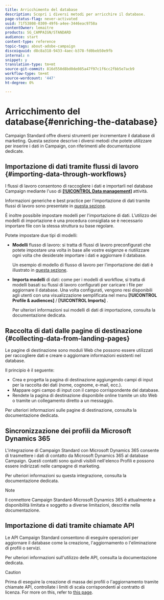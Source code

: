 ```yaml
---
title: Arricchimento del database
description: Scopri i diversi metodi per arricchire il database.
page-status-flag: never-activated
uuid: 71f53808-0309-49f6-a4ee-3446eac9758a
contentOwner: lemaitre
products: SG_CAMPAIGN/STANDARD
audience: start
content-type: reference
topic-tags: about-adobe-campaign
discoiquuid: d8c8a318-9433-4aec-b378-fd0beb50e9fb
internal: n
snippet: y
translation-type: tm+mt
source-git-commit: 816d550d8bd0de085a47f97c1f6cc2fbb5e7acb9
workflow-type: tm+mt
source-wordcount: '447'
ht-degree: 0%

---
```



# Arricchimento del database{#enriching-the-database}

Campaign Standard offre diversi strumenti per incrementare il database di marketing. Questa sezione descrive i diversi metodi che potete utilizzare per inserire i dati in Campaign, con riferimenti alle documentazione dedicate.

## Importazione di dati tramite flussi di lavoro {#importing-data-through-workflows}

I flussi di lavoro consentono di raccogliere i dati e importarli nel database Campaign mediante l&#39;uso di [**[!UICONTROL Data management]**](../../automating/using/about-data-management-activities.md) attività.

Informazioni generiche e best practice per l&#39;importazione di dati tramite flussi di lavoro sono presentate in [questa sezione](../../automating/using/importing-data.md).

È inoltre possibile impostare modelli per l&#39;importazione di dati. L’utilizzo dei modelli di importazione è una procedura consigliata se è necessario importare file con la stessa struttura su base regolare.

Potete impostare due tipi di modelli:

* **Modelli** flusso di lavoro: si tratta di flussi di lavoro preconfigurati che potete impostare una volta in base alle vostre esigenze e riutilizzare ogni volta che desiderate importare i dati e aggiornare il database.

   Un esempio di modello di flusso di lavoro per l’importazione dei dati è illustrato in [questa sezione](../../automating/using/importing-data.md#example--import-workflow-template).

* **Importa modelli** di dati: come per i modelli di workflow, si tratta di modelli basati su flussi di lavoro configurati per caricare i file per aggiornare il database. Una volta configurati, vengono resi disponibili agli utenti con una visualizzazione semplificata nel menu **[!UICONTROL Profile & audiences]** / **[!UICONTROL Imports]** .

   Per ulteriori informazioni sui modelli di dati di importazione, consulta la documentazione [](../../automating/using/importing-data-with-import-templates.md)dedicata.

## Raccolta di dati dalle pagine di destinazione {#collecting-data-from-landing-pages}

Le pagine di destinazione sono moduli Web che possono essere utilizzati per raccogliere dati e creare o aggiornare informazioni esistenti nel database.

Il principio è il seguente:

* Crea e progetta la pagina di destinazione aggiungendo campi di input per la raccolta dei dati (nome, cognome, e-mail, ecc.).
* Mappare ogni campo di input con il campo corrispondente del database.
* Rendete la pagina di destinazione disponibile online tramite un sito Web o tramite un collegamento diretto a un messaggio.

Per ulteriori informazioni sulle pagine di destinazione, consulta la documentazione [](../../channels/using/getting-started-with-landing-pages.md)dedicata.

## Sincronizzazione dei profili da Microsoft Dynamics 365

L&#39;integrazione di Campaign Standard con Microsoft Dynamics 365 consente di trasmettere i dati di contatto da Microsoft Dynamics 365 al database Campaign.
Questi contatti sono quindi visibili nell&#39;elenco Profili e possono essere indirizzati nelle campagne di marketing.

Per ulteriori informazioni su questa integrazione, consulta la documentazione [](../../integrating/using/working-with-campaign-standard-and-microsoft-dynamics-365.md)dedicata.

>[!NOTE]
>
>Il connettore Campaign Standard-Microsoft Dynamics 365 è attualmente a disponibilità limitata e soggetto a diverse limitazioni, descritte nella documentazione.

## Importazione di dati tramite chiamate API

Le API Campaign Standard consentono di eseguire operazioni per aggiornare il database come la creazione, l&#39;aggiornamento o l&#39;eliminazione di profili o servizi.

Per ulteriori informazioni sull&#39;utilizzo delle API, consulta la documentazione [](../../api/using/get-started-apis.md)dedicata.

>[!CAUTION]
>
>Prima di eseguire la creazione di massa dei profili o l&#39;aggiornamento tramite chiamate API, controllate i limiti di scala corrispondenti al contratto di licenza. For more on this, refer to [this page](https://helpx.adobe.com/legal/product-descriptions/campaign-standard.html#ITInfrastructureResourcesbyActiveProfilesTiers).

